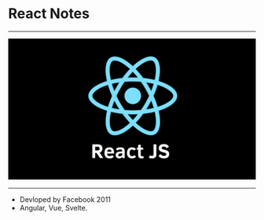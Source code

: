 # React Notes

<hr>

![](Images/react-logo.png)

<hr>

- Devloped by Facebook 2011
- Angular, Vue, Svelte.